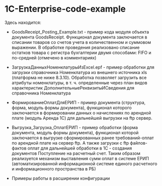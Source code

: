 # 1C-Enterprise-code-example
Здесь находится: 
- GoodsReceipt_Posting_Example.txt - пример кода модуля объекта документа GoodsReceipt. Функционал документа заключается в списании товаров со счетов учета в количественном и суммовом выражении. В обработке проведения реализовано списание остатков товара с регистра бухгалтерии двумя способами: FIFO и по-средней (отмечено в комментариях)
  
- ЗагрузкаДанныхНоменклатурыИзExcel.epf - пример обработки для загрузки справочника Номенклатура из внешнего источника xls (платформа не ниже 8.3.10).
  Обработка позволяет загрузить все атрибуты номенклатуры, в т. ч. определенные через план видов характеристик ДополнительныеРеквизитыИСведения
  для справочника Номенклатура
  
- ФормированиеОплатДляЕРИП - пример документа (структура, форма, модуль формы документа), функционал которого заключается в формировании данных о начислениях по арендной плате (модуль Аренда 1С) для дальнейшей выгрузки на ftp сервер.
  
- Выгрузка_Загрузка_ОплатЕРИП - пример обработки (форма документа, модуль формы документа), функционал которой заключается в выгрузке сформированных ранее требований-оплат по арендной плате на сервер ftp. А также загрузки с ftp файлов-фактов оплат для дальнейшей обработки в 1C - создания документов Поступление на расчетный счет.
Таким образом реализуется механизм выставления сумм оплат в системе ЕРИП (автоматизированной информационной системе единого расчетного и информационного пространства в РБ)
  
- Примеры работы в расширении конфигурации

   


